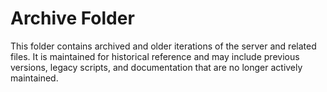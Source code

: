 # Archive Folder

This folder contains archived and older iterations of the server and related files. It is maintained for historical reference and may include previous versions, legacy scripts, and documentation that are no longer actively maintained.

